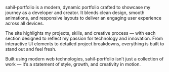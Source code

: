 sahil-portfolio is a modern, dynamic portfolio crafted to showcase my journey as a developer and creator. It blends clean design, smooth animations, and responsive layouts to deliver an engaging user experience across all devices.

The site highlights my projects, skills, and creative process — with each section designed to reflect my passion for technology and innovation. From interactive UI elements to detailed project breakdowns, everything is built to stand out and feel fresh.

Built using modern web technologies, sahil-portfolio isn’t just a collection of work — it’s a statement of style, growth, and creativity in motion.

